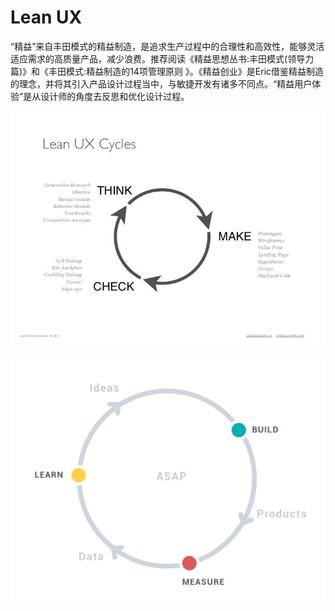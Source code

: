 # Lean UX

“精益”来自丰田模式的精益制造，是追求生产过程中的合理性和高效性，能够灵活适应需求的高质量产品，减少浪费。推荐阅读《精益思想丛书:丰田模式(领导力篇)》和《丰田模式:精益制造的14项管理原则 》。《精益创业》是Eric借鉴精益制造的理念，并将其引入产品设计过程当中，与敏捷开发有诸多不同点。“精益用户体验”是从设计师的角度去反思和优化设计过程。

![Lean ux circle](./assets/imgs/lean-ux-product-stewardship-integrated-teams-8-728.jpg)

![len ux circle 2](./assets/imgs/1_WveYEpiynF2jAdF8sUQMAQ.png)